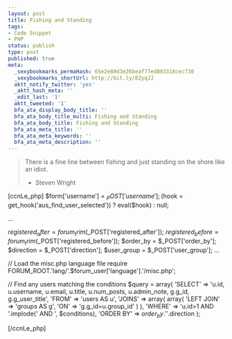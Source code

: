 ```yaml
---
layout: post
title: Fishing and Standing
tags:
- Code Snippet
- PHP
status: publish
type: post
published: true
meta:
  _sexybookmarks_permaHash: 65e2e80d3e26beaf77ed803318cec730
  _sexybookmarks_shortUrl: http://bit.ly/8ZyqJJ
  aktt_notify_twitter: 'yes'
  _aktt_hash_meta: ''
  _edit_last: '1'
  aktt_tweeted: '1'
  bfa_ata_display_body_title: ''
  bfa_ata_body_title_multi: Fishing and Standing
  bfa_ata_body_title: Fishing and Standing
  bfa_ata_meta_title: ''
  bfa_ata_meta_keywords: ''
  bfa_ata_meta_description: ''
---
```

<blockquote>There is a fine line between fishing and just standing on the shore like an idiot.

- Steven Wright</blockquote>
[ccnLe_php]
$form['username'] = $_POST['username'];
($hook = get_hook('aus_find_user_selected')) ? eval($hook) : null;

...

$registered_after = forum_trim($_POST['registered_after']);
$registered_before = forum_trim($_POST['registered_before']);
$order_by = $_POST['order_by'];
$direction = $_POST['direction'];
$user_group = $_POST['user_group'];
...

// Load the misc.php language file
require FORUM_ROOT.'lang/'.$forum_user['language'].'/misc.php';

// Find any users matching the conditions
$query = array(
'SELECT'    =&gt; 'u.id, u.username, u.email, u.title, u.num_posts, u.admin_note, g.g_id, g.g_user_title',
'FROM'        =&gt; 'users AS u',
'JOINS'        =&gt; array(
array(
'LEFT JOIN'        =&gt; 'groups AS g',
'ON'            =&gt; 'g.g_id=u.group_id'
)
),
'WHERE'        =&gt; 'u.id&gt;1 AND '.implode(' AND ', $conditions),
'ORDER BY'  =&gt; $order_by.' '.$direction <ins></ins>
);

[/ccnLe_php] 

